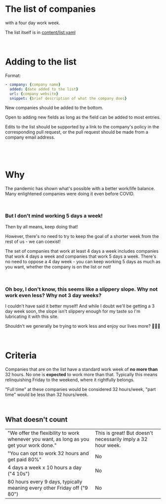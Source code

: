 # The list of companies
with a four day work week.

The list itself is in [content/list.yaml](content/list.yaml)

<br>

# Adding to the list
Format:

```yaml
- company: {company name}
  added: {date added to the list}
  url: {company website}
  snippet: {brief description of what the company does}
```
New companies should be added to the bottom.

Open to adding new fields as long as the field can be added to most entries.

Edits to the list should be supported by a link to the company's policy in the corresponding pull request, or the pull request should be made from a company email address.
#
<br>

# Why
The pandemic has shown what's possible with a better work/life balance. Many enlightened companies were doing it even before COVID.

<br>

### But I don't mind working 5 days a week!
Then by all means, keep doing that!

However, there's no need to try to keep the goal of a shorter week from the rest of us - we can coexist! 

The set of companies that work at least 4 days a week includes companies that work 4 days a week and companies that work 5 days a week. There's no need to oppose a 4 day week - you can keep working 5 days as much as you want, whether the company is on the list or not!

<br>

### Oh boy, I don't know, this seems like a slippery slope. Why not work even less? Why not 3 day weeks?
I couldn't have said it better myself! And while I doubt we'll be getting a 3 day week soon, the slope isn't slippery enough for my taste so I'm lubricating it with this site.

Shouldn't we generally be trying to work less and enjoy our lives more? 🤔🤔🤔

<br>

# Criteria
Companies that are on the list have a standard work week of **no more than** 32 hours. No one is **expected** to work more than that. Typically this means relinquishing Friday to the weekend, where it rightfully belongs. 

"Full time" at these companies would be considered 32 hours/week, "part time" would be less than 32 hours/week.

<br>

## What doesn't count

|||
|---|---|
|"We offer the flexibility to work whenever you want, as long as you get your work done."|This is great! But doesn't necessarily imply a 32 hour week.|
|"You can opt to work 32 hours and get paid 80%"|No|
|4 days a week x 10 hours a day ("4 10s")|No|
|80 hours every 9 days, typically meaning every other Friday off ("9 80")|No|

<br>

